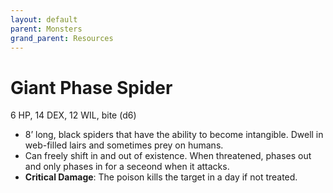 ```yaml
---
layout: default
parent: Monsters
grand_parent: Resources
---
```


# Giant Phase Spider

6 HP, 14 DEX, 12 WIL, bite (d6)

- 8’ long, black spiders that have the ability to become intangible. Dwell in web-filled lairs and sometimes prey on humans.
- Can freely shift in and out of existence. When threatened, phases out and only phases in for a seceond when it attacks. 
- **Critical Damage**: The poison kills the target in a day if not treated.
